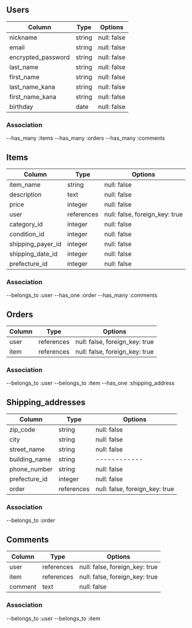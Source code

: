 ## Users

|Column             |Type    |Options    |
|-------------------|--------|-----------|
|nickname           |string  |null: false|
|email              |string  |null: false|
|encrypted_password |string  |null: false|
|last_name          |string  |null: false|
|first_name         |string  |null: false|
|last_name_kana     |string  |null: false|
|first_name_kana    |string  |null: false|
|birthday           |date    |null: false|

### Association
--has_many :items
--has_many :orders
--has_many :comments

## Items
|Column            |Type       |Options                       |
|------------------|-----------|------------------------------|
|item_name         |string     |null: false                   |
|description       |text       |null: false                   |
|price             |integer    |null: false                   |
|user              |references |null: false, foreign_key: true|
|category_id       |integer    |null: false                   |
|condition_id      |integer    |null: false                   |
|shipping_payer_id |integer    |null: false                   |
|shipping_date_id  |integer    |null: false                   |
|prefecture_id     |integer    |null: false                   |

### Association
--belongs_to :user
--has_one    :order
--has_many   :comments

## Orders

|Column      |Type       |Options                       |
|------------|-----------|------------------------------|
|user        |references |null: false, foreign_key: true|
|item        |references |null: false, foreign_key: true|

### Association
--belongs_to :user
--belongs_to :item
--has_one  :shipping_address

## Shipping_addresses
|Column            |Type       |Options                       |
|------------------|-----------|------------------------------|
|zip_code          |string     |null: false                   |
|city              |string     |null: false                   |
|street_name       |string     |null: false                   |
|building_name     |string     |       ------------           |
|phone_number      |string     |null: false                   |
|prefecture_id     |integer    |null: false                   |
|order             |references |null: false, foreign_key: true|

### Association
--belongs_to    :order

## Comments

|Column         |Type       |Options                       |
|---------------|-----------|------------------------------|
|user           |references |null: false, foreign_key: true|
|item           |references |null: false, foreign_key: true|
|comment        |text       |null: false                   |

### Association
--belongs_to :user
--belongs_to :item

